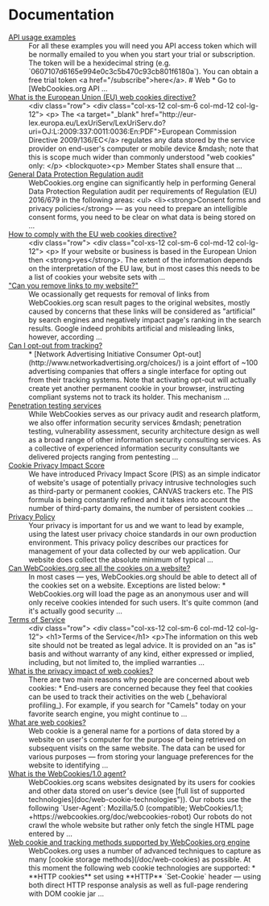# Documentation

<dl>

<dt><a href="https://webcookies.org/api-examples">API usage examples</a></dt>
<dd>For all these examples you will need you API access token which will be normally emailed to you when you start your trial or subscription. The token will be a hexidecimal string (e.g. `0607107d6165e994e0c3c5b470c93cb801f6180a`). You can obtain a free trial token &lt;a href=&quot;/subscribe&quot;&gt;here&lt;/a&gt;. # Web * Go to [WebCookies.org API …</dd>

<dt><a href="https://webcookies.org/eu-web-cookies-directive">What is the European Union (EU) web cookies directive?</a></dt>
<dd>&lt;div class=&quot;row&quot;&gt; &lt;div class=&quot;col-xs-12 col-sm-6 col-md-12 col-lg-12&quot;&gt; &lt;p&gt; The &lt;a target=&quot;_blank&quot; href=&quot;http://eur-lex.europa.eu/LexUriServ/LexUriServ.do?uri=OJ:L:2009:337:0011:0036:En:PDF&quot;&gt;European Commission Directive 2009/136/EC&lt;/a&gt; regulates any data stored by the service provider on end-user&#x27;s computer or mobile device &amp;mdash; note that this is scope much wider than commonly understood &quot;web cookies&quot; only: &lt;/p&gt; &lt;blockquote&gt;&lt;p&gt; Member States shall ensure that …</dd>

<dt><a href="https://webcookies.org/gdpr-audit">General Data Protection Regulation audit</a></dt>
<dd>WebCookies.org engine can significantly help in performing General Data Protection Regulation audit per requirements of Regulation (EU) 2016/679 in the following areas: &lt;ul&gt; &lt;li&gt;&lt;strong&gt;Consent forms and privacy policies&lt;/strong&gt; — as you need to prepare an intelligible consent forms, you need to be clear on what data is being stored on …</dd>

<dt><a href="https://webcookies.org/how-to-comply-eu-web-cookies">How to comply with the EU web cookies directive?</a></dt>
<dd>&lt;div class=&quot;row&quot;&gt; &lt;div class=&quot;col-xs-12 col-sm-6 col-md-12 col-lg-12&quot;&gt; &lt;p&gt; If your website or business is based in the European Union then &lt;strong&gt;yes&lt;/strong&gt;. The extent of the information depends on the interpretation of the EU law, but in most cases this needs to be a list of cookies your website sets with …</dd>

<dt><a href="https://webcookies.org/link-removal">&quot;Can you remove links to my website?&quot;</a></dt>
<dd>We ocassionally get requests for removal of links from WebCookies.org scan result pages to the original websites, mostly caused by concerns that these links will be considered as &quot;artificial&quot; by search engines and negatively impact page&#x27;s ranking in the search results. Google indeed prohibits artificial and misleading links, however, according …</dd>

<dt><a href="https://webcookies.org/opt-out-web-tracking">Can I opt-out from tracking?</a></dt>
<dd>* [Network Advertising Initiative Consumer Opt-out](http://www.networkadvertising.org/choices/) is a joint effort of ~100 advertising companies that offers a single interface for opting out from their tracking systems. Note that activating opt-out will actually create yet another permanent cookie in your browser, instructing compliant systems not to track its holder. This mechanism …</dd>

<dt><a href="https://webcookies.org/penetration-testing">Penetration testing services</a></dt>
<dd>While WebCookies serves as our privacy audit and research platform, we also offer information security services &amp;mdash; penetration testing, vulnerability assessment, security architecture design as well as a broad range of other information security consulting services. As a collective of experienced information security consultants we delivered projects ranging from pentesting …</dd>

<dt><a href="https://webcookies.org/privacy-impact-score">Cookie Privacy Impact Score</a></dt>
<dd>We have introduced Privacy Impact Score (PIS) as an simple indicator of website&#x27;s usage of potentially privacy intrusive technologies such as third-party or permanent cookies, CANVAS trackers etc. The PIS formula is being constantly refined and it takes into account the number of third-party domains, the number of persistent cookies …</dd>

<dt><a href="https://webcookies.org/privacy-policy">Privacy Policy</a></dt>
<dd>Your privacy is important for us and we want to lead by example, using the latest user privacy choice standards in our own production environment. This privacy policy describes our practices for management of your data collected by our web application. Our website does collect the absolute minimum of typical …</dd>

<dt><a href="https://webcookies.org/robot-limitations">Can WebCookies.org see all the cookies on a website?</a></dt>
<dd>In most cases — yes, WebCookies.org should be able to detect all of the cookies set on a website. Exceptions are listed below: * WebCookies.org will load the page as an anonymous user and will only receive cookies intended for such users. It&#x27;s quite common (and it&#x27;s actually good security …</dd>

<dt><a href="https://webcookies.org/terms-of-service">Terms of Service</a></dt>
<dd>&lt;div class=&quot;row&quot;&gt; &lt;div class=&quot;col-xs-12 col-sm-6 col-md-12 col-lg-12&quot;&gt; &lt;h1&gt;Terms of the Service&lt;/h1&gt; &lt;p&gt;The information on this web site should not be treated as legal advice. It is provided on an &quot;as is&quot; basis and without warranty of any kind, either expressed or implied, including, but not limited to, the implied warranties …</dd>

<dt><a href="https://webcookies.org/web-cookie-privacy">What is the privacy impact of web cookies?</a></dt>
<dd>There are two main reasons why people are concerned about web cookies: * End-users are concerned because they feel that cookies can be used to track their activities on the web (_behavioral profiling_). For example, if you search for &quot;Camels&quot; today on your favorite search engine, you might continue to …</dd>

<dt><a href="https://webcookies.org/web-cookies">What are web cookies?</a></dt>
<dd>Web cookie is a general name for a portions of data stored by a website on user&#x27;s computer for the purpose of being retrieved on subsequent visits on the same website. The data can be used for various purposes — from storing your language preferences for the website to identifying …</dd>

<dt><a href="https://webcookies.org/webcookies-robot">What is the WebCookies/1.0 agent?</a></dt>
<dd>WebCookies.org scans websites designated by its users for cookies and other data stored on user&#x27;s device (see [full list of supported technologies](doc/web-cookie-technologies&quot;)). Our robots use the following `User-Agent`: Mozilla/5.0 (compatible; WebCookies/1.1; +https://webcookies.org/doc/webcookies-robot) Our robots do not crawl the whole website but rather only fetch the single HTML page entered by …</dd>

<dt><a href="https://webcookies.org/web-cookie-technologies">Web cookie and tracking methods supported by WebCookies.org engine</a></dt>
<dd>WebCookes.org uses a number of advanced techniques to capture as many [cookie storage methods](/doc/web-cookies) as possible. At this moment the following web cookie technologies are supported: * **HTTP cookies** set using **HTTP** `Set-Cookie` header — using both direct HTTP response analysis as well as full-page rendering with DOM cookie jar …</dd>

</dl>